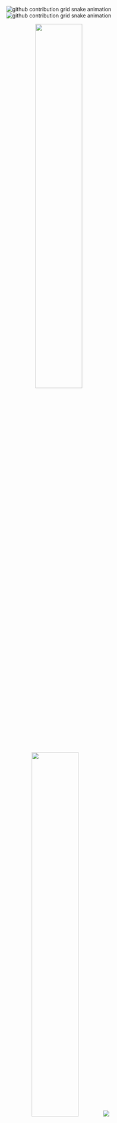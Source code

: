 
<div align="center">

![github contribution grid snake animation](https://raw.githubusercontent.com/mateusconrad/mateusconrad/output/github-contribution-grid-snake-dark.svg#gh-dark-mode-only)![github contribution grid snake animation](https://raw.githubusercontent.com/mateusconrad/mateusconrad/output/github-contribution-grid-snake.svg#gh-light-mode-only)

  <img height="50%" width="auto" src ="https://github-readme-stats.vercel.app/api?username=mateusconrad&show_icons=true&count_private=true&theme=darcula&hide_border=true&hide=issues,contribs&bg_color=00000000">
  <img height="50%" width="auto" src ="https://github-readme-stats.vercel.app/api/top-langs/?username=mateusconrad&layout=compact&hide_border=true&theme=darcula&bg_color=00000000&langs_count=6&hide=jupyter%20notebook,tex,css,php">
  <img src ="https://github-readme-streak-stats.herokuapp.com?user=mateusconrad&theme=darcula&hide_border=true&background=FFFFFF00">
  <br>
  <br>
  <div id="badges">
    <a href="https://github.com/mateusconrad">
    <img src="https://komarev.com/ghpvc/?username=mateusconrad&style=for-the-badge&color=orange" alt="Profile View Badge"/>
  </a>
  <br>
  <a href="https://t.me/mateusconrad">
    <img src="https://img.shields.io/badge/Telegram-informational?style=for-the-badge&logo=telegram&logoColor=white" alt="Telegram Badge"/>
  </a>
   <a href="https://join.skype.com/invite/rI5pLf9YIvTA">
    <img src="https://img.shields.io/badge/Skype-00AFF0.svg?style=for-the-badge&logo=Skype&logoColor=white" alt="Skype Badge"/>
  </a>
</div>
</div>
<!--
**mateusconrad/mateusconrad** is a ✨ _special_ ✨ repository because its `README.md` (this file) appears on your GitHub profile.

Here are some ideas to get you started:

- 🔭 I’m currently working on ...
- 🌱 I’m currently learning ...
- 👯 I’m looking to collaborate on ...
- 🤔 I’m looking for help with ...
- 💬 Ask me about ...
- 📫 How to reach me: ...
- 😄 Pronouns: ...
- ⚡ Fun fact: ...
-->
